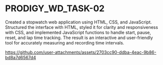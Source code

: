 # PRODIGY_WD_TASK-02
Created a stopwatch web application using HTML, CSS, and JavaScript. Structured the interface with HTML, styled it for clarity and responsiveness with CSS, and implemented JavaScript functions to handle start, pause, reset, and lap time tracking. The result is an interactive and user-friendly tool for accurately measuring and recording time intervals.

https://github.com/user-attachments/assets/2703cc90-ddba-4eac-9b86-bd8a7d6567d4

